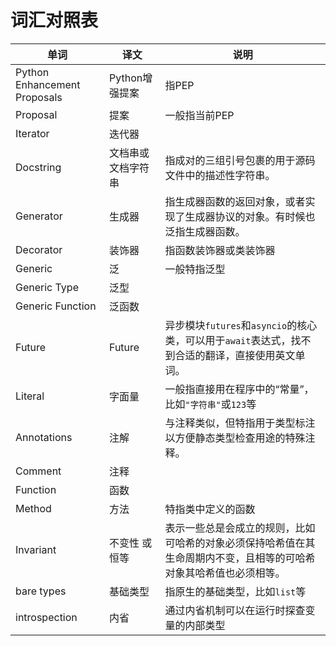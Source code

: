 # 词汇对照表

| 单词                         | 译文               | 说明                                                         |
| ---------------------------- | ------------------ | ------------------------------------------------------------ |
| Python Enhancement Proposals | Python增强提案     | 指PEP                                                        |
| Proposal                     | 提案               | 一般指当前PEP                                                |
| Iterator                     | 迭代器             |                                                              |
| Docstring                    | 文档串或文档字符串 | 指成对的三组引号包裹的用于源码文件中的描述性字符串。         |
| Generator                    | 生成器             | 指生成器函数的返回对象，或者实现了生成器协议的对象。有时候也泛指生成器函数。 |
| Decorator                    | 装饰器             | 指函数装饰器或类装饰器                                       |
| Generic                      | 泛                 | 一般特指泛型                                                 |
| Generic Type                 | 泛型               |                                                              |
| Generic Function             | 泛函数             |                                                              |
| Future                       | Future             | 异步模块`futures`和`asyncio`的核心类，可以用于`await`表达式，找不到合适的翻译，直接使用英文单词。 |
| Literal                      | 字面量             | 一般指直接用在程序中的“常量”，比如`"字符串"`或`123`等        |
| Annotations                  | 注解               | 与注释类似，但特指用于类型标注以方便静态类型检查用途的特殊注释。 |
| Comment                      | 注释               |                                                              |
| Function                     | 函数               |                                                              |
| Method                       | 方法               | 特指类中定义的函数                                           |
| Invariant                    | 不变性 或 恒等     | 表示一些总是会成立的规则，比如可哈希的对象必须保持哈希值在其生命周期内不变，且相等的可哈希对象其哈希值也必须相等。 |
| bare types                   | 基础类型           | 指原生的基础类型，比如`list`等                               |
| introspection                | 内省               | 通过内省机制可以在运行时探查变量的内部类型                   |

